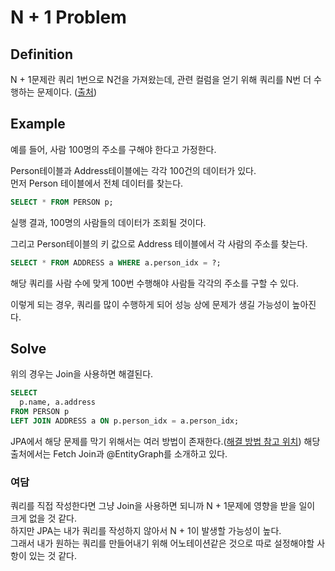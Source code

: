 # N + 1 Problem

## Definition
N + 1문제란 쿼리 1번으로 N건을 가져왔는데, 관련 컬럼을 얻기 위해 쿼리를 N번 더 수행하는 문제이다.
([출처](https://zetawiki.com/wiki/N%2B1_%EC%BF%BC%EB%A6%AC_%EB%AC%B8%EC%A0%9C))

## Example
예를 들어, 사람 100명의 주소를 구해야 한다고 가정한다.

Person테이블과 Address테이블에는 각각 100건의 데이터가 있다.  
먼저 Person 테이블에서 전체 데이터를 찾는다. 
```sql
SELECT * FROM PERSON p;
``` 
실행 결과, 100명의 사람들의 데이터가 조회될 것이다.

그리고 Person테이블의 키 값으로 Address 테이블에서 각 사람의 주소를 찾는다.
```sql
SELECT * FROM ADDRESS a WHERE a.person_idx = ?;
```
해당 쿼리를 사람 수에 맞게 100번 수행해야 사람들 각각의 주소를 구할 수 있다.

이렇게 되는 경우, 쿼리를 많이 수행하게 되어 성능 상에 문제가 생길 가능성이 높아진다.

## Solve
위의 경우는 Join을 사용하면 해결된다.
```sql
SELECT 
  p.name, a.address 
FROM PERSON p
LEFT JOIN ADDRESS a ON p.person_idx = a.person_idx; 
```

JPA에서 해당 문제를 막기 위해서는 여러 방법이 존재한다.([해결 방법 참고 위치](https://velog.io/@geunwoobaek/JPA-N1%EB%AC%B8%EC%A0%9CLazy-Loading%EB%AC%B8%EC%A0%9C))
해당 출처에서는 Fetch Join과 @EntityGraph를 소개하고 있다.

### 여담
쿼리를 직접 작성한다면 그냥 Join을 사용하면 되니까 N + 1문제에 영향을 받을 일이 크게 없을 것 같다.  
하지만 JPA는 내가 쿼리를 작성하지 않아서 N + 1이 발생할 가능성이 높다.  
그래서 내가 원하는 쿼리를 만들어내기 위해 어노테이션같은 것으로 따로 설정해야할 사항이 있는 것 같다.
